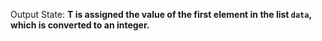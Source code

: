 Output State: **T is assigned the value of the first element in the list `data`, which is converted to an integer.**